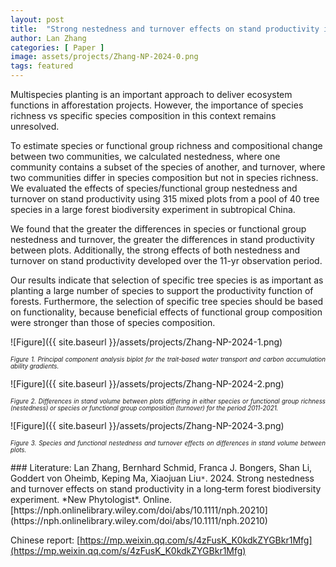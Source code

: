 ```yaml
---
layout: post
title:  "Strong nestedness and turnover effects on stand productivity in a long‐term forest biodiversity experiment"
author: Lan Zhang
categories: [ Paper ]
image: assets/projects/Zhang-NP-2024-0.png
tags: featured
---
```

Multispecies planting is an important approach to deliver ecosystem functions in afforestation projects. However, the importance of species richness vs specific species composition in this context remains unresolved. 

To estimate species or functional group richness and compositional change between two communities, we calculated nestedness, where one community contains a subset of the species of another, and turnover, where two communities differ in species composition but not in species richness. We evaluated the effects of species/functional group nestedness and turnover on stand productivity using 315 mixed plots from a pool of 40 tree species in a large forest biodiversity experiment in subtropical China.

We found that the greater the differences in species or functional group nestedness and turnover, the greater the differences in stand productivity between plots. Additionally, the strong effects of both nestedness and turnover on stand productivity developed over the 11-yr observation period.

Our results indicate that selection of specific tree species is as important as planting a large number of species to support the productivity function of forests. Furthermore, the selection of specific tree species should be based on functionality, because beneficial effects of functional group composition were stronger than those of species composition.


![Figure]({{ site.baseurl }}/assets/projects/Zhang-NP-2024-1.png)
<p style='text-align: justify;' ><span style="font-style: italic; font-size:70%">Figure 1. Principal component analysis biplot for the trait-based water transport and carbon accumulation ability gradients. 
</span></p>


![Figure]({{ site.baseurl }}/assets/projects/Zhang-NP-2024-2.png)
<p style='text-align: justify;' ><span style="font-style: italic; font-size:70%">Figure 2. Differences in stand volume between plots differing in either species or functional group richness (nestedness) or species or functional group composition (turnover) for the period 2011-2021. 
</span></p>


![Figure]({{ site.baseurl }}/assets/projects/Zhang-NP-2024-3.png)
<p style='text-align: justify;' ><span style="font-style: italic; font-size:70%">Figure 3. Species and functional nestedness and turnover effects on differences in stand volume between plots.
</span></p>
### Literature:
Lan Zhang, Bernhard Schmid, Franca J. Bongers, Shan Li, Goddert von Oheimb, Keping Ma, Xiaojuan Liu<code>&ast;</code>. 2024. Strong nestedness and turnover effects on stand productivity in a long‐term forest biodiversity experiment. *New Phytologist*. Online. [https://nph.onlinelibrary.wiley.com/doi/abs/10.1111/nph.20210](https://nph.onlinelibrary.wiley.com/doi/abs/10.1111/nph.20210)

Chinese report: [https://mp.weixin.qq.com/s/4zFusK_K0kdkZYGBkr1Mfg](https://mp.weixin.qq.com/s/4zFusK_K0kdkZYGBkr1Mfg)
